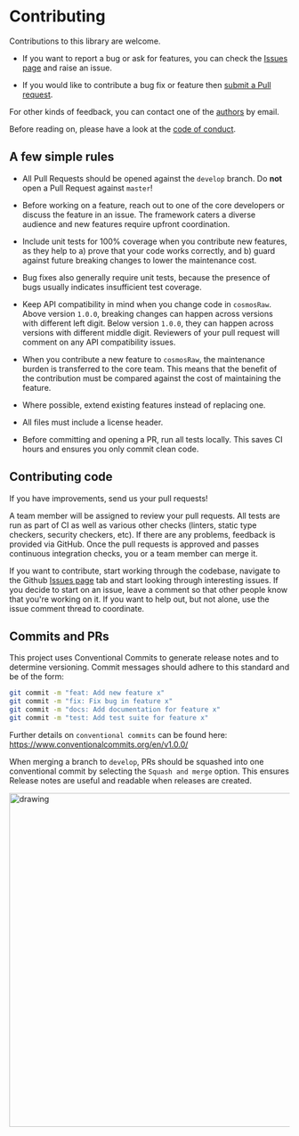 # Contributing

Contributions to this library are welcome.

- If you want to report a bug or ask for features, you can check the [Issues page](https://github.com/fetchai/cosmosRaw/issues) and raise an issue.

- If you would like to contribute a bug fix or feature then [submit a Pull request](https://github.com/fetchai/cosmosRaw/pulls).

For other kinds of feedback, you can contact one of the
[authors](AUTHORS.md) by email.

Before reading on, please have a look at the [code of conduct](CODE_OF_CONDUCT.md).

## A few simple rules

- All Pull Requests should be opened against the `develop` branch. Do **not** open a Pull Request against `master`!

- Before working on a feature, reach out to one of the core developers or discuss the feature in an issue. The framework caters a diverse audience and new features require upfront coordination.

- Include unit tests for 100% coverage when you contribute new features, as they help to a) prove that your code works correctly, and b) guard against future breaking changes to lower the maintenance cost.

- Bug fixes also generally require unit tests, because the presence of bugs usually indicates insufficient test coverage.

- Keep API compatibility in mind when you change code in `cosmosRaw`. Above version `1.0.0`, breaking changes can happen across versions with different left digit. Below version `1.0.0`, they can happen across versions with different middle digit. Reviewers of your pull request will comment on any API compatibility issues.
  
- When you contribute a new feature to `cosmosRaw`, the maintenance burden is transferred to the core team. This means that the benefit of the contribution must be compared against the cost of maintaining the feature.

- Where possible, extend existing features instead of replacing one.

- All files must include a license header.

- Before committing and opening a PR, run all tests locally. This saves CI hours and ensures you only commit clean code.

## Contributing code

If you have improvements, send us your pull requests!

A team member will be assigned to review your pull requests. All tests are run as part of CI as well as various other checks (linters, static type checkers, security checkers, etc). If there are any problems, feedback is provided via GitHub. Once the pull requests is approved and passes continuous integration checks, you or a team member can merge it.

If you want to contribute, start working through the codebase, navigate to the Github [Issues page](https://github.com/fetchai/cosmosRaw/issues) tab and start looking through interesting issues. If you decide to start on an issue, leave a comment so that other people know that you're working on it. If you want to help out, but not alone, use the issue comment thread to coordinate.

## Commits and PRs

This project uses Conventional Commits to generate release notes and to determine versioning. Commit messages should adhere to this standard and be of the form:

```bash
git commit -m "feat: Add new feature x"
git commit -m "fix: Fix bug in feature x"
git commit -m "docs: Add documentation for feature x"
git commit -m "test: Add test suite for feature x"
```

Further details on `conventional commits` can be found here: <https://www.conventionalcommits.org/en/v1.0.0/>

When merging a branch to `develop`, PRs should be squashed into one conventional commit by selecting the `Squash and merge` option. This ensures Release notes are useful and readable when releases are created.

<!-- ![alt text](https://docs.github.com/assets/images/help/pull_requests/select-squash-and-merge-from-drop-down-menu.png) -->
<img src="https://docs.github.com/assets/images/help/pull_requests/select-squash-and-merge-from-drop-down-menu.png" alt="drawing" style="width:600px;"/>
